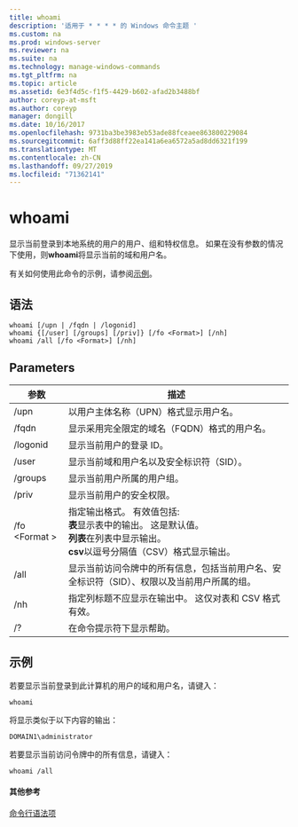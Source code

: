 ```yaml
---
title: whoami
description: '适用于 * * * * 的 Windows 命令主题 '
ms.custom: na
ms.prod: windows-server
ms.reviewer: na
ms.suite: na
ms.technology: manage-windows-commands
ms.tgt_pltfrm: na
ms.topic: article
ms.assetid: 6e3f4d5c-f1f5-4429-b602-afad2b3488bf
author: coreyp-at-msft
ms.author: coreyp
manager: dongill
ms.date: 10/16/2017
ms.openlocfilehash: 9731ba3be3983eb53ade88fceaee863800229084
ms.sourcegitcommit: 6aff3d88ff22ea141a6ea6572a5ad8dd6321f199
ms.translationtype: MT
ms.contentlocale: zh-CN
ms.lasthandoff: 09/27/2019
ms.locfileid: "71362141"
---
```

# <a name="whoami"></a>whoami



显示当前登录到本地系统的用户的用户、组和特权信息。 如果在没有参数的情况下使用，则**whoami**将显示当前的域和用户名。

有关如何使用此命令的示例，请参阅[示例](#BKMK_examples)。

## <a name="syntax"></a>语法

```
whoami [/upn | /fqdn | /logonid]
whoami {[/user] [/groups] [/priv]} [/fo <Format>] [/nh]
whoami /all [/fo <Format>] [/nh]
```

## <a name="parameters"></a>Parameters

|参数|描述|
|---------|-----------|
|/upn|以用户主体名称（UPN）格式显示用户名。|
|/fqdn|显示采用完全限定的域名（FQDN）格式的用户名。|
|/logonid|显示当前用户的登录 ID。|
|/user|显示当前域和用户名以及安全标识符（SID）。|
|/groups|显示当前用户所属的用户组。|
|/priv|显示当前用户的安全权限。|
|/fo \<Format >|指定输出格式。 有效值包括:</br>**表**显示表中的输出。 这是默认值。</br>**列表**在列表中显示输出。</br>**csv**以逗号分隔值（CSV）格式显示输出。|
|/all|显示当前访问令牌中的所有信息，包括当前用户名、安全标识符（SID）、权限以及当前用户所属的组。|
|/nh|指定列标题不应显示在输出中。 这仅对表和 CSV 格式有效。|
|/?|在命令提示符下显示帮助。|

## <a name="BKMK_examples"></a>示例

若要显示当前登录到此计算机的用户的域和用户名，请键入：
```
whoami
```
将显示类似于以下内容的输出：
```
DOMAIN1\administrator
```
若要显示当前访问令牌中的所有信息，请键入：
```
whoami /all
```

#### <a name="additional-references"></a>其他参考

[命令行语法项](command-line-syntax-key.md)